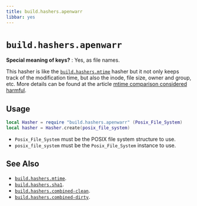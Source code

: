 ```yaml
---
title: build.hashers.apenwarr
libbar: yes
---
```


# `build.hashers.apenwarr` #

**Special meaning of keys?**
: Yes, as file names.

This hasher is like the [`build.hashers.mtime`](hashers-mtime.md) hasher but it
not only keeps track of the modification time, but also the inode, file size,
owner and group, etc. More details can be found at the article [mtime
comparison considered harmful](https://apenwarr.ca/log/20181113).

## Usage ##

```lua
local Hasher = require "build.hashers.apenwarr" (Posix_File_System)
local hasher = Hasher.create(posix_file_system)
```

  * `Posix_File_System` must be the POSIX file system structure to use.
  * `posix_file_system` must be the `Posix_File_System` instance to use.

## See Also ##

  * [`build.hashers.mtime`](hashers-mtime.md).
  * [`build.hashers.sha1`](hashers-sha1.md).
  * [`build.hashers.combined-clean`](hashers-combined-clean.md).
  * [`build.hashers.combined-dirty`](hashers-combined-dirty.md).
